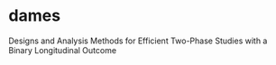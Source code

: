 # dames
Designs and Analysis Methods for Efficient Two-Phase Studies with a Binary Longitudinal Outcome
